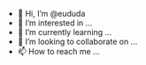 - 👋 Hi, I’m @eududa
- 👀 I’m interested in ...
- 🌱 I’m currently learning ...
- 💞️ I’m looking to collaborate on ...
- 📫 How to reach me ...

<!---
eududa/eududa is a ✨ special ✨ repository because its `README.md` (this file) appears on your GitHub profile.
You can click the Preview link to take a look at your changes.
--->
